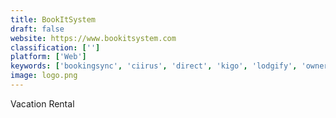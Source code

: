```yaml
---
title: BookItSystem
draft: false 
website: https://www.bookitsystem.com
classification: ['']
platform: ['Web']
keywords: ['bookingsync', 'ciirus', 'direct', 'kigo', 'lodgify', 'ownerrez', 'rental_network_software', 'resnexus', 'smoobu', 'syncbnb', 'tokeet', 'track', 'eviivo']
image: logo.png
---
```

Vacation Rental